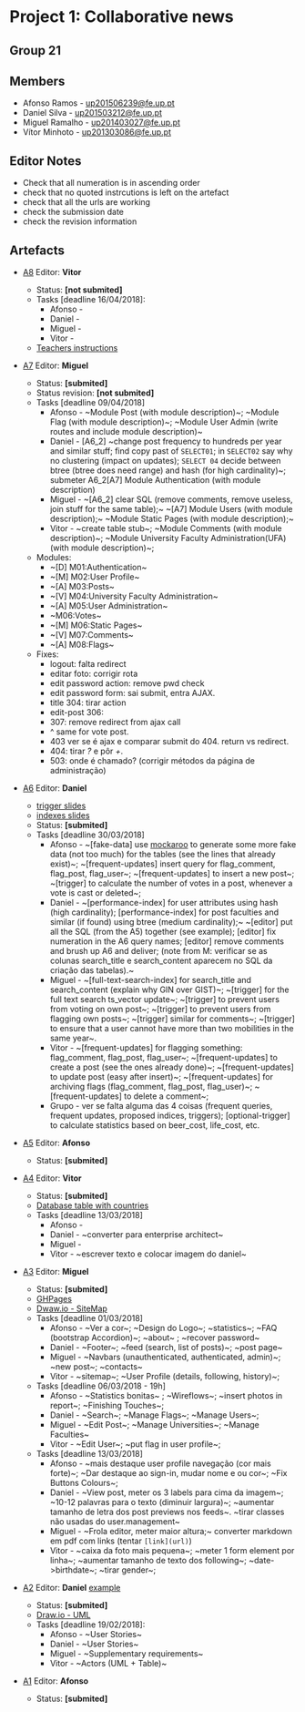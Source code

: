 # Project 1: Collaborative news
## Group 21
## Members
 * Afonso Ramos - up201506239@fe.up.pt
 * Daniel Silva - up201503212@fe.up.pt
 * Miguel Ramalho - up201403027@fe.up.pt
 * Vítor Minhoto - up201303086@fe.up.pt

## Editor Notes
 * Check that all numeration is in ascending order
 * check that no quoted instrcutions is left on the artefact
 * check that all the urls are working
 * check the submission date
 * check the revision information

## Artefacts

 * [A8](https://hackmd.io/Vvtgjz2uTt-vuHSH216TtA) Editor: **Vitor**
   * Status: **[not submited]**
   * Tasks [deadline 16/04/2018]:
     * Afonso - 
     * Daniel - 
     * Miguel - 
     * Vitor  - 
   * [Teachers instructions](https://github.com/lbaw-admin/lbaw-laravel)
 * [A7](https://hackmd.io/Hk36u2otREmVxBWReAERnA) Editor: **Miguel**
    * Status: **[submited]**
    * Status revision: **[not submited]**
    * Tasks [deadline 09/04/2018]
      * Afonso - ~Module Post (with module description)~; ~Module Flag (with module description)~; ~Module User Admin (write routes and include module description)~
      * Daniel - [A6_2] ~change post frequency to hundreds per year and similar stuff; find copy past of `SELECT01`; in `SELECT02` say why no clustering (impact on updates); `SELECT 04` decide between btree (btree does need range) and hash (for high cardinality)~; submeter A6_2[A7] Module Authentication (with module description)
      * Miguel - ~[A6_2] clear SQL (remove comments, remove useless, join stuff for the same table);~ ~[A7] Module Users (with module description);~ ~Module Static Pages (with module description);~
      * Vitor - ~create table stub~; ~Module Comments (with module description)~; ~Module University Faculty Administration(UFA) (with module description)~;
   * Modules:
      * ~[D] M01:Authentication~
      * ~[M] M02:User Profile~
      * ~[A] M03:Posts~
      * ~[V] M04:University Faculty Administration~
      * ~[A] M05:User Administration~
      * ~M06:Votes~
      * ~[M] M06:Static Pages~
      * ~[V] M07:Comments~
      * ~[A] M08:Flags~
    * Fixes:
      - logout: falta redirect
      - editar foto: corrigir rota
      - edit password action: remove pwd check
      - edit password form: sai submit, entra AJAX.
      - title 304: tirar action
      - edit-post 306:
      - 307: remove redirect from ajax call
      - ^ same for vote post.
      - 403 ver se é ajax e comparar submit do 404. return vs redirect.
      - 404: tirar _?_ e pôr _+_.
      - 503: onde é chamado? (corrigir métodos da página de administração)
 * [A6](https://hackmd.io/JMpTEtGyTYGeBeBYbTGIZA) Editor: **Daniel**
    * [trigger slides](https://web.fe.up.pt/~arestivo/presentation/triggers/)
    * [indexes slides](https://web.fe.up.pt/~arestivo/presentation/indexes/)
    * Status: **[submited]**
    * Tasks [deadline 30/03/2018]
      * Afonso - ~[fake-data] use [mockaroo](https://www.mockaroo.com/) to generate some more fake data (not too much) for the tables (see the lines that already exist)~; ~[frequent-updates] insert query for flag_comment, flag_post, flag_user~; ~[frequent-updates] to insert a new post~; ~[trigger] to calculate the number of votes in a post, whenever a vote is cast or deleted~;
      * Daniel - ~[performance-index] for user attributes using hash (high cardinality); [performance-index] for post faculties and similar (if found) using btree (medium cardinality);~ ~[editor] put all the SQL (from the A5) together (see example); [editor] fix numeration in the A6 query names; [editor] remove comments and brush up A6 and deliver; (note from M: verificar se as colunas search_title e search_content aparecem no SQL da criação das tabelas).~    
      * Miguel - ~[full-text-search-index] for search_title and search_content (explain why GIN over GIST)~; ~[trigger] for the full text search ts_vector update~; ~[trigger] to prevent users from voting on own post~; ~[trigger] to prevent users from flagging own posts~; ~[trigger] similar for comments~; ~[trigger] to ensure that a user cannot have more than two mobilities in the same year~. 
      * Vitor - ~[frequent-updates] for flagging something: flag_comment, flag_post, flag_user~; ~[frequent-updates] to create a post (see the ones already done)~; ~[frequent-updates] to update post (easy after insert)~; ~[frequent-updates] for archiving flags (flag_comment, flag_post, flag_user)~; ~[frequent-updates] to delete a comment~; 
      * Grupo - ver se falta alguma das 4 coisas (frequent queries, frequent updates, proposed indices, triggers); [optional-trigger] to calculate statistics based on beer_cost, life_cost, etc.
 

 * [A5](https://hackmd.io/uB1_EPPXQlGHMfLwJFJYMw) Editor: **Afonso**
    * Status: **[submited]**
      
  * [A4](https://hackmd.io/DnNwGsCNQtK48EZJJBi1Pw) Editor: **Vitor**
    * Status: **[submited]**
    * [Database table with countries](https://github.com/raramuridesign/mysql-country-list/blob/master/mysql-country-list.sql)
    * Tasks [deadline 13/03/2018]
      * Afonso -
      * Daniel - ~converter para enterprise architect~
      * Miguel -  
      * Vitor - ~escrever texto e colocar imagem do daniel~
      
  * [A3](https://hackmd.io/CwRgrAHAbATAZhAtAYxgEzo4yIAZF4CGAzIiAJxRyECm5ENuhaQA) Editor: **Miguel**
    * Status: **[submited]**
    * [GHPages](https://msramalho.github.io/lbaw1721/)
    * [Dwaw.io - SiteMap](https://drive.google.com/file/d/1W-SPXbB57z5ZN7S4vmGSInLCbPAg0bjc/view?usp=sharing)
    * Tasks [deadline 01/03/2018]
      * Afonso - ~Ver a cor~; ~Design do Logo~; ~statistics~; ~FAQ (bootstrap Accordion)~; ~about~ ; ~recover password~
      * Daniel - ~Footer~; ~feed (search, list of posts)~; ~post page~
      * Miguel - ~Navbars (unauthenticated, authenticated, admin)~; ~new post~; ~contacts~
      * Vitor - ~sitemap~; ~User Profile (details, following, history)~;
    * Tasks [deadline 06/03/2018 - 19h]
      * Afonso - ~Statistics bonitas~ ; ~Wireflows~; ~insert photos in report~; ~Finishing Touches~; 
      * Daniel - ~Search~; ~Manage Flags~; ~Manage Users~;
      * Miguel - ~Edit Post~; ~Manage Universities~; ~Manage Faculties~
      * Vitor - ~Edit User~; ~put flag in user profile~; 
    * Tasks [deadline 13/03/2018]
      * Afonso - ~mais destaque user profile navegação (cor mais forte)~; ~Dar destaque ao sign-in, mudar nome e ou cor~; ~Fix Buttons Colours~;
      * Daniel - ~View post, meter os 3 labels para cima da imagem~; ~10-12 palavras para o texto (diminuir largura)~; ~aumentar tamanho de letra dos post previews nos feeds~. ~tirar classes não usadas do user.management~
      * Miguel - ~Frola editor, meter maior altura;~ converter markdown em pdf com links (tentar `[link](url)`)
      * Vitor - ~caixa da foto mais pequena~; ~meter 1 form element por linha~; ~aumentar tamanho de texto dos following~; ~date->birthdate~; ~tirar gender~;
      
 * [A2](https://hackmd.io/EwZgHGBmBsCmAmBaaAGaBDRAWLrECMBjAdn0XjC2IE551hQBWQoA) Editor: **Daniel** [example](https://web.fe.up.pt/~jlopes/doku.php/teach/lbaw/medialib/a2)
   * Status: **[submited]**
   * [Draw.io - UML](https://drive.google.com/file/d/1jJV-MGkb27NeJCkNnhLYBqZ4u2EGb1-L/view?usp=sharing)
   * Tasks [deadline 19/02/2018]:
     * Afonso - ~User Stories~
     * Daniel - ~User Stories~
     * Miguel - ~Supplementary requirements~
     * Vitor - ~Actors (UML + Table)~

 * [A1](https://hackmd.io/KwZmCYCNIU3BaAhuAxseAWDAOA7PATlwAZjMBGAE2xEgDNKCnIg=) Editor: **Afonso**
   * Status: **[submited]**
